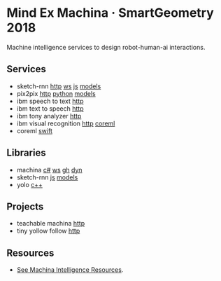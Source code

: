 # Mind Ex Machina · SmartGeometry 2018

Machine intelligence services to design robot-human-ai interactions.

## Services
- sketch-rnn [http](services/sketch-rnn/http-server.js) [ws](services/sketch-rnn/websocket-client.js) [js](libraries/sketch-rnn/simple_predict.js) [models](http://nono.ma/models/sketchrnn)
- pix2pix [http](pix2pix-http) [python](https://github.com/affinelayer/pix2pix-tensorflow) [models](http://nono.ma/models/pix2pix)
- ibm speech to text [http](samples/ibm-speech-to-text)
- ibm text to speech [http](samples/ibm-text-to-speech)
- ibm tony analyzer [http](samples/ibm-tone-analyzer)
- ibm visual recognition [http](samples/ibm-visual-recognition) [coreml](samples/ibm-visual-recognition/CoreMLSwift-CircleOrSquare)
- coreml [swift](samples/CoreML)

## Libraries

- machina [c#](https://github.com/robotexmachina/machina) [ws](https://github.com/garciadelcastillo/Machina-Tests/tree/master/180402_BridgeApp) [gh](https://github.com/robotexmachina/machina-grasshopper) [dyn](https://github.com/robotexmachina/machina-dynamo)
- sketch-rnn [js](libs/sketch-rnn/simple_predict.js) [models](http://nono.ma/models/sketchrnn)
- yolo [c++](https://pjreddie.com/darknet/yolo/)

## Projects

- teachable machina [http](projects/teachable-machina)
- tiny yollow follow [http](projects/tiny-yolo-follow)

## Resources

- [See Machina Intelligence Resources](https://paper.dropbox.com/doc/Machine-Intelligence-Resources-f2adG8vASJ0uiEZfCBc2i?_tk=share_copylink).